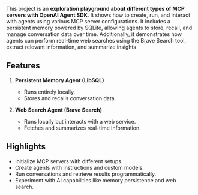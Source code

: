 This project is an **exploration playground about different types of MCP servers with OpenAI Agent SDK**.
It shows how to create, run, and interact with agents using various MCP server configurations.
It includes a persistent memory powered by SQLite, allowing agents to store, recall, and manage conversation data over time.
Additionally, it demonstrates how agents can perform real-time web searches using the Brave Search tool, extract relevant information, and summarize insights

## Features

1. **Persistent Memory Agent (LibSQL)**  
   - Runs entirely locally.  
   - Stores and recalls conversation data.  

2. **Web Search Agent (Brave Search)**  
   - Runs locally but interacts with a web service.  
   - Fetches and summarizes real-time information.  

## Highlights

- Initialize MCP servers with different setups.  
- Create agents with instructions and custom models.  
- Run conversations and retrieve results programmatically.  
- Experiment with AI capabilities like memory persistence and web search.  
